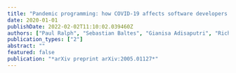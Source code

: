 ```yaml
---
title: "Pandemic programming: how COVID-19 affects software developers and how their organizations can help (2020)"
date: 2020-01-01
publishDate: 2022-02-02T11:10:02.039460Z
authors: ["Paul Ralph", "Sebastian Baltes", "Gianisa Adisaputri", "Richard Torkar", "Vladimir Kovalenko", "Marcos Kalinowski", "Nicole Novielli", "Shin Yoo", "Xavier Devroey", "Xin Tan", " others"]
publication_types: ["2"]
abstract: ""
featured: false
publication: "*arXiv preprint arXiv:2005.01127*"
---
```


